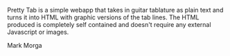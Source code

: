 Pretty Tab is a simple webapp that takes in guitar tablature as plain text and turns it into HTML with graphic versions of the tab lines.  The HTML produced is completely self contained and doesn't require any external Javascript or images.

Mark Morga